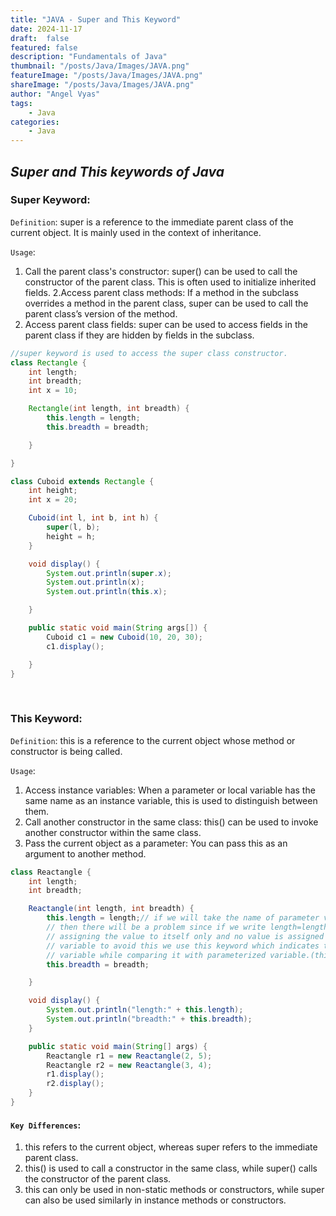 ```yaml
---
title: "JAVA - Super and This Keyword"
date: 2024-11-17
draft:  false
featured: false  
description: "Fundamentals of Java"
thumbnail: "/posts/Java/Images/JAVA.png"
featureImage: "/posts/Java/Images/JAVA.png" 
shareImage: "/posts/Java/Images/JAVA.png"
author: "Angel Vyas"
tags:
    - Java
categories:     
    - Java
---
```



## *Super and This keywords of Java*
### **Super Keyword**:
`Definition`: super is a reference to the immediate parent class of the current object. It is mainly used in the context of inheritance.
</br>

`Usage`:
1. Call the parent class's constructor: super() can be used to call the constructor of the parent class. This is often used to initialize inherited fields.
2.Access parent class methods: If a method in the subclass overrides a method in the parent class, super can be used to call the parent class’s version of the method.
3. Access parent class fields: super can be used to access fields in the parent class if they are hidden by fields in the subclass.

```java
//super keyword is used to access the super class constructor.
class Rectangle {
    int length;
    int breadth;
    int x = 10;

    Rectangle(int length, int breadth) {
        this.length = length;
        this.breadth = breadth;

    }

}

class Cuboid extends Rectangle {
    int height;
    int x = 20;

    Cuboid(int l, int b, int h) {
        super(l, b);
        height = h;
    }

    void display() {
        System.out.println(super.x);
        System.out.println(x);
        System.out.println(this.x);

    }

    public static void main(String args[]) {
        Cuboid c1 = new Cuboid(10, 20, 30);
        c1.display();

    }
}
```
</br>

### **This Keyword**:

`Definition`: this is a reference to the current object whose method or constructor is being called.
</br>

`Usage`:
1. Access instance variables: When a parameter or local variable has the same name as an instance variable, this is used to distinguish between them.
2. Call another constructor in the same class: this() can be used to invoke another constructor within the same class.
3. Pass the current object as a parameter: You can pass this as an argument to another method.

```java
class Reactangle {
    int length;
    int breadth;

    Reactangle(int length, int breadth) {
        this.length = length;// if we will take the name of parameter variables same as our class variables
        // then there will be a problem since if we write length=length, it means we're
        // assigning the value to itself only and no value is assigned to our class
        // variable to avoid this we use this keyword which indicates to the class
        // variable while comparing it with parameterized variable.(this keyword is used to avoid the name conflict.)
        this.breadth = breadth;

    }

    void display() {
        System.out.println("length:" + this.length);
        System.out.println("breadth:" + this.breadth);
    }

    public static void main(String[] args) {
        Reactangle r1 = new Reactangle(2, 5);
        Reactangle r2 = new Reactangle(3, 4);
        r1.display();
        r2.display();
    }
}
```

#### `Key Differences`:
1. this refers to the current object, whereas super refers to the immediate parent class.
2. this() is used to call a constructor in the same class, while super() calls the constructor of the parent class.
3. this can only be used in non-static methods or constructors, while super can also be used similarly in instance methods or constructors.